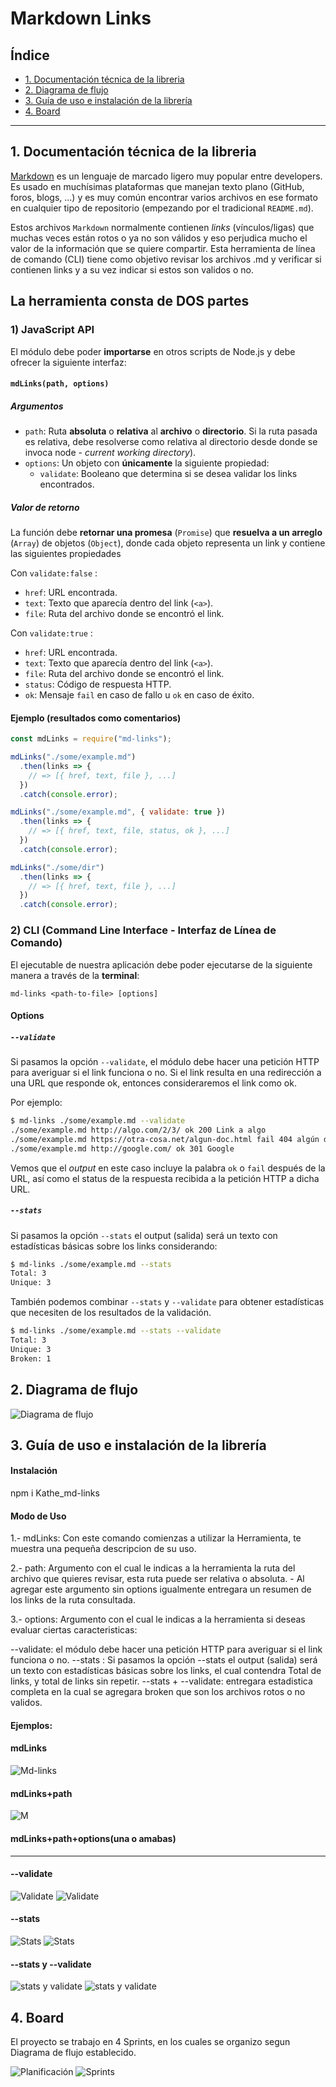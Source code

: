 # Markdown Links

## Índice

* [1. Documentación técnica de la libreria](#1-Documentación)
* [2. Diagrama de flujo](#2-Diagrama)
* [3. Guía de uso e instalación de la librería](#3-Guía)
* [4. Board](#4-board)
***

## 1. Documentación técnica de la libreria

[Markdown](https://es.wikipedia.org/wiki/Markdown) es un lenguaje de marcado
ligero muy popular entre developers. Es usado en muchísimas plataformas que
manejan texto plano (GitHub, foros, blogs, ...) y es muy común
encontrar varios archivos en ese formato en cualquier tipo de repositorio
(empezando por el tradicional `README.md`).

Estos archivos `Markdown` normalmente contienen _links_ (vínculos/ligas) que
muchas veces están rotos o ya no son válidos y eso perjudica mucho el valor de
la información que se quiere compartir.
Esta herramienta de línea de comando (CLI) tiene como objetivo revisar los archivos .md y verificar si contienen links y a su vez indicar si estos son validos o no.

## La herramienta consta de DOS partes

### 1) JavaScript API

El módulo debe poder **importarse** en otros scripts de Node.js y debe ofrecer la
siguiente interfaz:

#### `mdLinks(path, options)`

##### Argumentos

* `path`: Ruta **absoluta** o **relativa** al **archivo** o **directorio**.
Si la ruta pasada es relativa, debe resolverse como relativa al directorio
desde donde se invoca node - _current working directory_).
* `options`: Un objeto con **únicamente** la siguiente propiedad:
  - `validate`: Booleano que determina si se desea validar los links
    encontrados.

##### Valor de retorno

La función debe **retornar una promesa** (`Promise`) que **resuelva a un arreglo**
(`Array`) de objetos (`Object`), donde cada objeto representa un link y contiene
las siguientes propiedades

Con `validate:false` :

* `href`: URL encontrada.
* `text`: Texto que aparecía dentro del link (`<a>`).
* `file`: Ruta del archivo donde se encontró el link.

Con `validate:true` :

* `href`: URL encontrada.
* `text`: Texto que aparecía dentro del link (`<a>`).
* `file`: Ruta del archivo donde se encontró el link.
* `status`: Código de respuesta HTTP.
* `ok`: Mensaje `fail` en caso de fallo u `ok` en caso de éxito.

#### Ejemplo (resultados como comentarios)

```js
const mdLinks = require("md-links");

mdLinks("./some/example.md")
  .then(links => {
    // => [{ href, text, file }, ...]
  })
  .catch(console.error);

mdLinks("./some/example.md", { validate: true })
  .then(links => {
    // => [{ href, text, file, status, ok }, ...]
  })
  .catch(console.error);

mdLinks("./some/dir")
  .then(links => {
    // => [{ href, text, file }, ...]
  })
  .catch(console.error);
```

### 2) CLI (Command Line Interface - Interfaz de Línea de Comando)

El ejecutable de nuestra aplicación debe poder ejecutarse de la siguiente
manera a través de la **terminal**:

`md-links <path-to-file> [options]`

#### Options

##### `--validate`

Si pasamos la opción `--validate`, el módulo debe hacer una petición HTTP para
averiguar si el link funciona o no. Si el link resulta en una redirección a una
URL que responde ok, entonces consideraremos el link como ok.

Por ejemplo:

```sh
$ md-links ./some/example.md --validate
./some/example.md http://algo.com/2/3/ ok 200 Link a algo
./some/example.md https://otra-cosa.net/algun-doc.html fail 404 algún doc
./some/example.md http://google.com/ ok 301 Google
```

Vemos que el _output_ en este caso incluye la palabra `ok` o `fail` después de
la URL, así como el status de la respuesta recibida a la petición HTTP a dicha
URL.

##### `--stats`

Si pasamos la opción `--stats` el output (salida) será un texto con estadísticas
básicas sobre los links considerando:

```sh
$ md-links ./some/example.md --stats
Total: 3
Unique: 3
```

También podemos combinar `--stats` y `--validate` para obtener estadísticas que
necesiten de los resultados de la validación.

```sh
$ md-links ./some/example.md --stats --validate
Total: 3
Unique: 3
Broken: 1
```

## 2. Diagrama de flujo

![Diagrama de flujo](https://github.com/KateC31/DEV007-md-links/blob/main/Img-readme/Diagrama-md.png)

## 3. Guía de uso e instalación de la librería 

#### Instalación

npm i Kathe_md-links

#### Modo de Uso

1.- mdLinks: Con este comando comienzas a utilizar la Herramienta, te muestra una pequeña descripcion de su uso.

2.- path: Argumento con el cual le indicas a la herramienta la ruta del archivo que quieres revisar, esta ruta puede ser relativa o absoluta. - Al agregar este argumento sin options igualmente entregara un resumen de los links de la ruta consultada.

3.- options: Argumento con el cual le indicas a la herramienta si deseas evaluar ciertas caracteristicas:

--validate: el módulo debe hacer una petición HTTP para averiguar si el link funciona o no.
--stats : Si pasamos la opción --stats el output (salida) será un texto con estadísticas básicas sobre los links, el cual contendra Total de links, y total de links sin repetir.
--stats + --validate: entregara estadistica completa en la cual se agregara broken que son los archivos rotos o no validos.

#### Ejemplos:

#### mdLinks
![Md-links](https://github.com/KateC31/DEV007-md-links/blob/main/Img-readme/Md.png)
#### mdLinks+path
![M](https://github.com/KateC31/DEV007-md-links/blob/main/Img-readme/validateresultado.png)
#### mdLinks+path+options(una o amabas)
***
#### --validate
![Validate](https://github.com/KateC31/DEV007-md-links/blob/main/Img-readme/validate.png)
![Validate](https://github.com/KateC31/DEV007-md-links/blob/main/Img-readme/--validate.png)

#### --stats
![Stats](https://github.com/KateC31/DEV007-md-links/blob/main/Img-readme/stats.png)
![Stats](https://github.com/KateC31/DEV007-md-links/blob/main/Img-readme/stats-resultado-c%C3%B3digo.png)

#### --stats y --validate
![stats y validate](https://github.com/KateC31/DEV007-md-links/blob/main/Img-readme/stats-validate.png)
![stats y validate](https://github.com/KateC31/DEV007-md-links/blob/main/Img-readme/conteo-stats-y-validate.png)


## 4. Board
El proyecto se trabajo en 4 Sprints, en los cuales se organizo segun Diagrama de flujo establecido.

![Planificación](https://github.com/KateC31/DEV007-md-links/blob/main/Img-readme/trello.PNG)
![Sprints](https://github.com/KateC31/DEV007-md-links/blob/main/Img-readme/TrelloSprints.PNG)




